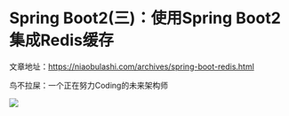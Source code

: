 # Spring Boot2(三)：使用Spring Boot2集成Redis缓存

文章地址：https://niaobulashi.com/archives/spring-boot-redis.html

鸟不拉屎：一个正在努力Coding的未来架构师

![](https://niaobulashi.com/usr/uploads/2019/07/2427016822.png)